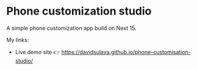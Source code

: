 # Phone customization studio
A simple phone customization app build on Next 15.

My links:
- Live demo site 👉 https://davidsulava.github.io/phone-customisation-studio/
